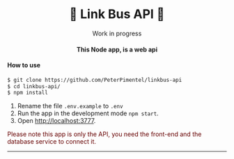 <h1 align="center"> 🚌 Link Bus API 🚌</h1>
<p align="center">Work in progress</p>
<h4 align="center">This Node app, is a web api</h4>

#### How to use

```bash
$ git clone https://github.com/PeterPimentel/linkbus-api
$ cd linkbus-api/
$ npm install
```

1. Rename the file `.env.example` to `.env`
1. Run the app in the development mode `npm start`.
1. Open [http://localhost:3777](http://localhost:3777).

<span  style="color:#660000">Please note this app is only the API, you need the front-end and the database service to connect it.<span>

----------------